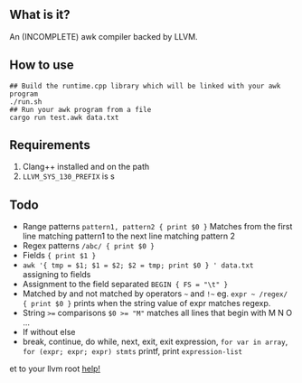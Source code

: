 ## What is it?
An (INCOMPLETE) awk compiler backed by LLVM.

## How to use

```shell
## Build the runtime.cpp library which will be linked with your awk program
./run.sh 
## Run your awk program from a file
cargo run test.awk data.txt
```

## Requirements

1. Clang++ installed and on the path
2. `LLVM_SYS_130_PREFIX` is s

## Todo
- Range patterns `pattern1, pattern2 { print $0 }` Matches from the first line matching pattern1 to the next line matching pattern 2
- Regex patterns `/abc/ { print $0 }`
- Fields `{ print $1 }`
- `awk '{ tmp = $1; $1 = $2; $2 = tmp; print $0 } ' data.txt`  
assigning to fields
- Assignment to the field separated `BEGIN { FS = "\t" }`
- Matched by and not matched by operators `~` and `!~`
 eg.  `expr ~ /regex/ { print $0 }` prints when the string value of expr matches regexp.  
- String `>=` comparisons `$0 >= "M"` matches all lines that begin with M N O ...
- If without else
- break, continue, do while, next, exit, exit expression, `for var in array`, `for (expr; expr; expr) stmts`
printf, print `expression-list`

et to your llvm root [help!](https://n8ta.com/llvm/compilers/inkwell/rust/2022/05/28/llvm-for-inkwell-macos.html)